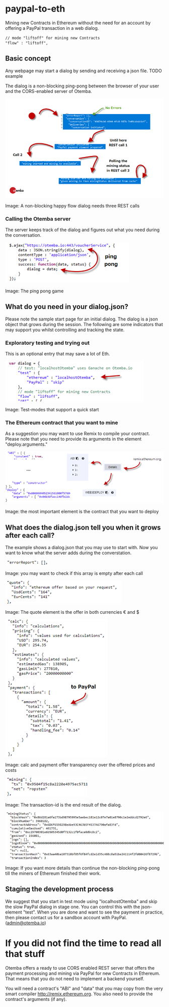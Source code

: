 ﻿# paypal-to-eth
Mining new Contracts in Ethereum without the need for an account by offering a PayPal transaction in a web dialog. 

	// mode "liftoff" for mining new Contracts
	"flow" : "liftoff",

## Basic concept
Any webpage may start a dialog by sending and receiving a json file. TODO example

The dialog is a non-blocking ping-pong between the browser of your user and the CORS-enabled server of Otemba.

![States of a happy flow](https://raw.githubusercontent.com/Otemba/paypal-to-eth/master/images/statesWithText.png)

Image: A non-blocking happy flow dialog needs three REST calls
### Calling the Otemba server
The server keeps track of the dialog and figures out what you need during the conversation. 

![Sample REST Call](https://raw.githubusercontent.com/Otemba/paypal-to-eth/master/images/sampleRESTCall.png)

Image: The ping pong game
## What do you need in your dialog.json?
Please note the sample start page for an initial dialog. The dialog is a json object that grows during the session. The following are some indicators that may support you whilst controlling and tracking the state.
### Exploratory testing and trying out
This is an optional entry that may save a lot of Eth.

![Test Modes](https://raw.githubusercontent.com/Otemba/paypal-to-eth/master/images/testModes.png)

Image: Test-modes that support a quick start
### The Ethereum contract that you want to mine
As a suggestion you may want to use Remix to compile your contract. Please note that you need to provide its arguments in the element "deploy.arguments."
 
![The contract](https://raw.githubusercontent.com/Otemba/paypal-to-eth/master/images/theContract.png)

Image: the most important element is the contract that you want to deploy
## What does the dialog.json tell you when it grows after each call?
The example shows a dialog.json that you may use to start with. Now you want to know what the server adds during the converstation.

![The errorReport](https://raw.githubusercontent.com/Otemba/paypal-to-eth/master/images/errorReport.png)

Image: you may want to check if this array is empty after each call

![The quote](https://raw.githubusercontent.com/Otemba/paypal-to-eth/master/images/theQuote.png)

Image: The quote element is the offer in both currencies € and $

![The calculation](https://raw.githubusercontent.com/Otemba/paypal-to-eth/master/images/theCalculation.png)

Image: calc and payment offer transparency over the offered prices and costs

![The tx](https://raw.githubusercontent.com/Otemba/paypal-to-eth/master/images/miningResult.png)

Image: The transaction-id is the end result of the dialog.

![The tx](https://raw.githubusercontent.com/Otemba/paypal-to-eth/master/images/miningStatus.png)


Image: If you want more details than continue the non-blocking ping-pong till the miners of Ethereum finished their work.

## Staging the development process
We suggest that you start in test mode using "localhostOtemba" and skip the slow PayPal dialog in stage one. You can control this with the json-element "test". When you are done and want to see the payment in practice, then please contact us for a sandbox account with PayPal. (admin@otemba.io)

# If you did not find the time to read all that stuff
Otemba offers a ready to use CORS enabled REST server that offers the payment processing and mining via PayPal for new Contracts in Ethereum.  That means that you do not need to implement a backend yourself.

You will need a contract's "ABI" and "data" that you may copy from the very smart compiler http://remix.ethereum.org. You also need to provide the contract's arguments (if any).



 


<!--stackedit_data:
eyJoaXN0b3J5IjpbLTEyMDE3NTIzMzYsMjg3MDU0MTgyLDEwOT
Y4MDA5Nyw2NTc4MTUyMzMsMTg3MTYzOTc4NCwtMjA5MzM1NjEz
NCwxODkyMTMzNzYzLDE1ODMzODIzMzcsMzIyNjI3ODUwLDE4Nj
A1ODczMDMsMTU2MDUxMjg4NSwtMTg1NzY4NTQxMSw0NTY1Nzk0
OTcsMTE5NTcxNDgzOSwtMTE2MDUzNTYzLDE3ODAxNjY3NTQsMj
IzMjk1NTIsLTE0ODYzMjAzMjAsLTQxMDAwMDcyMywtNjM2NzQw
NjgyXX0=
-->